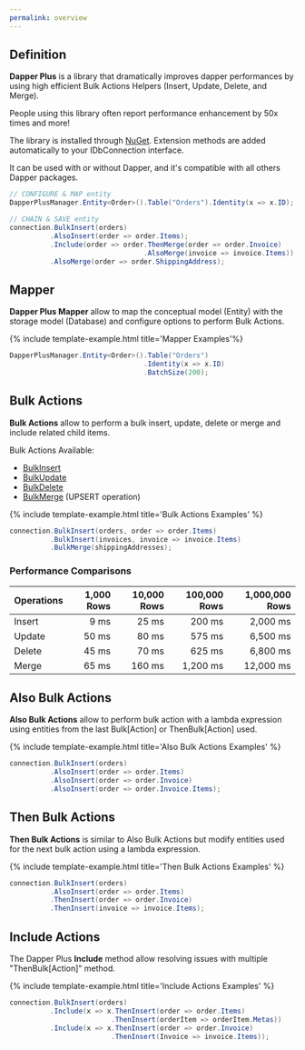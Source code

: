 ```yaml
---
permalink: overview
---
```


## Definition

**Dapper Plus** is a library that dramatically improves dapper performances by using high efficient Bulk Actions Helpers (Insert, Update, Delete, and Merge).

People using this library often report performance enhancement by 50x times and more!

The library is installed through <a href="/installing">NuGet</a>. Extension methods are added automatically to your IDbConnection interface.

It can be used with or without Dapper, and it's compatible with all others Dapper packages.



```csharp
// CONFIGURE & MAP entity
DapperPlusManager.Entity<Order>().Table("Orders").Identity(x => x.ID);

// CHAIN & SAVE entity
connection.BulkInsert(orders)
          .AlsoInsert(order => order.Items);
          .Include(order => order.ThenMerge(order => order.Invoice)
                                 .AlsoMerge(invoice => invoice.Items))
          .AlsoMerge(order => order.ShippingAddress);
```

## Mapper

**Dapper Plus Mapper** allow to map the conceptual model (Entity) with the storage model (Database) and configure options to perform Bulk Actions.

{% include template-example.html title='Mapper Examples'%} 

```csharp
DapperPlusManager.Entity<Order>().Table("Orders")
                                 .Identity(x => x.ID)
                                 .BatchSize(200);
```

## Bulk Actions

**Bulk Actions** allow to perform a bulk insert, update, delete or merge and include related child items.

Bulk Actions Available:

- [BulkInsert](/bulk-insert)
- [BulkUpdate](/bulk-update)
- [BulkDelete](/bulk-delete)
- [BulkMerge](/bulk-merge) (UPSERT operation)

{% include template-example.html title='Bulk Actions Examples' %} 
```csharp
connection.BulkInsert(orders, order => order.Items)
          .BulkInsert(invoices, invoice => invoice.Items)
          .BulkMerge(shippingAddresses);

```

### Performance Comparisons

| Operations      | 1,000 Rows     | 10,000 Rows    | 100,000 Rows   | 1,000,000 Rows | 
| :-------------- | -------------: | -------------: | -------------: | -------------: |
| Insert          | 9 ms           | 25 ms          | 200 ms         | 2,000 ms       |
| Update          | 50 ms          | 80 ms          | 575 ms         | 6,500 ms       |
| Delete          | 45 ms          | 70 ms          | 625 ms         | 6,800 ms       |
| Merge           | 65 ms          | 160 ms         | 1,200 ms       | 12,000 ms      |

## Also Bulk Actions

**Also Bulk Actions** allow to perform bulk action with a lambda expression using entities from the last Bulk[Action] or ThenBulk[Action] used.

{% include template-example.html title='Also Bulk Actions Examples' %} 
```csharp
connection.BulkInsert(orders)
          .AlsoInsert(order => order.Items)
          .AlsoInsert(order => order.Invoice)
          .AlsoInsert(order => order.Invoice.Items);
```

## Then Bulk Actions

**Then Bulk Actions** is similar to Also Bulk Actions but modify entities used for the next bulk action using a lambda expression.

{% include template-example.html title='Then Bulk Actions Examples' %} 
```csharp
connection.BulkInsert(orders)
          .AlsoInsert(order => order.Items)
          .ThenInsert(order => order.Invoice)
          .ThenInsert(invoice => invoice.Items);
```

## Include Actions

The Dapper Plus **Include** method allow resolving issues with multiple "ThenBulk[Action]" method.

{% include template-example.html title='Include Actions Examples' %} 
```csharp
connection.BulkInsert(orders)
          .Include(x => x.ThenInsert(order => order.Items)
                         .ThenInsert(orderItem => orderItem.Metas))
          .Include(x => x.ThenInsert(order => order.Invoice)
                         .ThenInsert(Invoice => invoice.Items));
```
